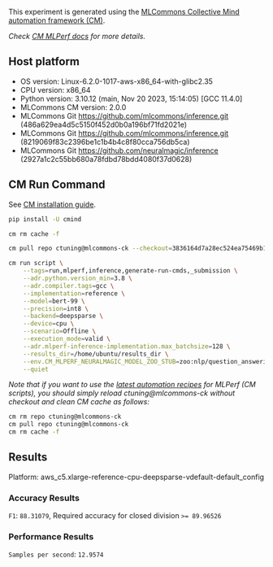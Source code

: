 This experiment is generated using the [MLCommons Collective Mind automation framework (CM)](https://github.com/mlcommons/ck).

*Check [CM MLPerf docs](https://github.com/mlcommons/ck/tree/master/docs/mlperf) for more details.*

## Host platform

* OS version: Linux-6.2.0-1017-aws-x86_64-with-glibc2.35
* CPU version: x86_64
* Python version: 3.10.12 (main, Nov 20 2023, 15:14:05) [GCC 11.4.0]
* MLCommons CM version: 2.0.0
* MLCommons Git https://github.com/mlcommons/inference.git (486a629ea4d5c5150f452d0b0a196bf71fd2021e)
* MLCommons Git https://github.com/mlcommons/inference.git (8219069f83c2396be1c1b4b4c8f80cca756db5ca)
* MLCommons Git https://github.com/neuralmagic/inference (2927a1c2c55bb680a78fdbd78bdd4080f37d0628)


## CM Run Command

See [CM installation guide](https://github.com/mlcommons/ck/blob/master/docs/installation.md).

```bash
pip install -U cmind

cm rm cache -f

cm pull repo ctuning@mlcommons-ck --checkout=3836164d7a28ec524ea75469b1448f8a02427d75

cm run script \
	--tags=run,mlperf,inference,generate-run-cmds,_submission \
	--adr.python.version_min=3.8 \
	--adr.compiler.tags=gcc \
	--implementation=reference \
	--model=bert-99 \
	--precision=int8 \
	--backend=deepsparse \
	--device=cpu \
	--scenario=Offline \
	--execution_mode=valid \
	--adr.mlperf-inference-implementation.max_batchsize=128 \
	--results_dir=/home/ubuntu/results_dir \
	--env.CM_MLPERF_NEURALMAGIC_MODEL_ZOO_STUB=zoo:nlp/question_answering/obert-base/pytorch/huggingface/squad/pruned90-none \
	--quiet
```
*Note that if you want to use the [latest automation recipes](https://access.cknowledge.org/playground/?action=scripts) for MLPerf (CM scripts),
 you should simply reload ctuning@mlcommons-ck without checkout and clean CM cache as follows:*

```bash
cm rm repo ctuning@mlcommons-ck
cm pull repo ctuning@mlcommons-ck
cm rm cache -f

```

## Results

Platform: aws_c5.xlarge-reference-cpu-deepsparse-vdefault-default_config

### Accuracy Results 
`F1`: `88.31079`, Required accuracy for closed division `>= 89.96526`

### Performance Results 
`Samples per second`: `12.9574`
